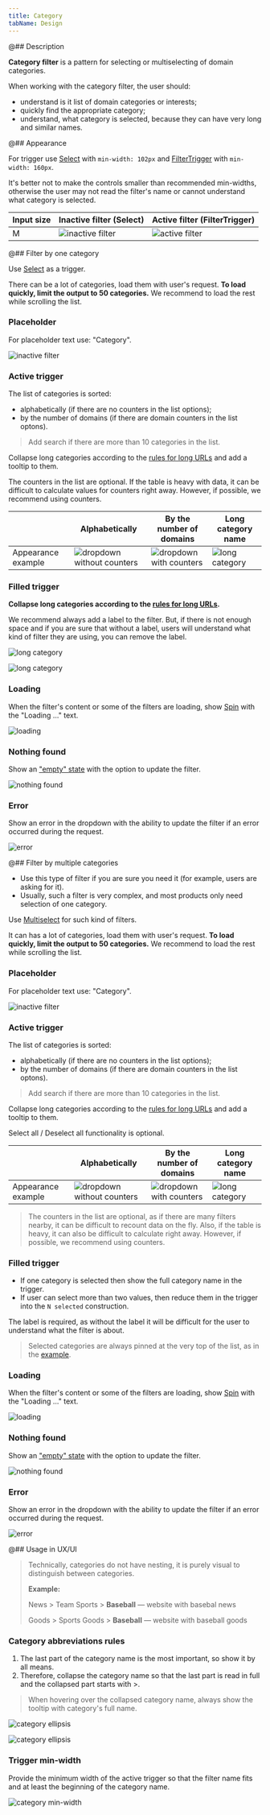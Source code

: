 ```yaml
---
title: Category
tabName: Design
---
```


@## Description

**Category filter** is a pattern for selecting or multiselecting of domain categories.

When working with the category filter, the user should:

- understand is it list of domain categories or interests;
- quickly find the appropriate category;
- understand, what category is selected, because they can have very long and similar names.

@## Appearance

For trigger use [Select](/components/select/) with `min-width: 102px` and [FilterTrigger](/components/filter-trigger/) with `min-width: 160px`.

It's better not to make the controls smaller than recommended min-widths, otherwise the user may not read the filter's name or cannot understand what category is selected.

| Input size | Inactive filter (Select)               | Active filter (FilterTrigger)              |
| ---------- | -------------------------------------- | ------------------------------------------ |
| M          | ![inactive filter](static/default.png) | ![active filter](static/filter-trigger.png) |

@## Filter by one category

Use [Select](/components/select/) as a trigger.

There can be a lot of categories, load them with user's request. **To load quickly, limit the output to 50 categories.** We recommend to load the rest while scrolling the list.

### Placeholder

For placeholder text use: "Category".

![inactive filter](static/default.png)

### Active trigger

The list of categories is sorted:

- alphabetically (if there are no counters in the list options);
- by the number of domains (if there are domain counters in the list optons).

> Add search if there are more than 10 categories in the list.

Collapse long categories according to the [rules for long URLs](/table-group/table-controls/#a5b913) and add a tooltip to them.

The counters in the list are optional. If the table is heavy with data, it can be difficult to calculate values for counters right away. However, if possible, we recommend using counters.

|                    | Alphabetically                                           | By the number of domains                      | Long category name                         |
| ------------------ | -------------------------------------------------------- | --------------------------------------------- | ------------------------------------------ |
| Appearance example | ![dropdown without counters](static/without-counter.png) | ![dropdown with counters](static/counter.png) | ![long category](static/long-category.png) |

### Filled trigger

**Collapse long categories according to the [rules for long URLs](/table-group/table-controls/#a5b913).**

We recommend always add a label to the filter. But, if there is not enough space and if you are sure that without a label, users will understand what kind of filter they are using, you can remove the label.

![long category](static/label-cat.png)

![long category](static/long-cat.png)

### Loading

When the filter's content or some of the filters are loading, show [Spin](/components/spin/) with the "Loading ..." text.

![loading](static/loading.png)

### Nothing found

Show an ["empty" state](/components/widget-empty/) with the option to update the filter.

![nothing found](static/filter-category-nothing-found.png)

### Error

Show an error in the dropdown with the ability to update the filter if an error occurred during the request.

![error](static/error.png)

@## Filter by multiple categories

- Use this type of filter if you are sure you need it (for example, users are asking for it).
- Usually, such a filter is very complex, and most products only need selection of one category.

Use [Multiselect](/components/select/) for such kind of filters.

It can has a lot of categories, load them with user's request. **To load quickly, limit the output to 50 categories.** We recommend to load the rest while scrolling the list.

### Placeholder

For placeholder text use: "Category".

![inactive filter](static/default.png)

### Active trigger

The list of categories is sorted:

- alphabetically (if there are no counters in the list options);
- by the number of domains (if there are domain counters in the list optons).

> Add search if there are more than 10 categories in the list.

Collapse long categories according to the [rules for long URLs](/table-group/table-controls/#a5b913) and add a tooltip to them.

Select all / Deselect all functionality is optional.

|                    | Alphabetically                                                       | By the number of domains                                  | Long category name                                     |
| ------------------ | -------------------------------------------------------------------- | --------------------------------------------------------- | ------------------------------------------------------ |
| Appearance example | ![dropdown without counters](static/without-counter-multiselect.png) | ![dropdown with counters](static/counter-multiselect.png) | ![long category](static/long-category-multiselect.png) |

> The counters in the list are optional, as if there are many filters nearby, it can be difficult to recount data on the fly. Also, if the table is heavy, it can also be difficult to calculate right away. However, if possible, we recommend using counters.

### Filled trigger

- If one category is selected then show the full category name in the trigger.
- If user can select more than two values, then reduce them in the trigger into the `N selected` construction.

The label is required, as without the label it will be difficult for the user to understand what the filter is about.

> Selected categories are always pinned at the very top of the list, as in the [example](/components/select/#sorting_multiselect_options).

### Loading

When the filter's content or some of the filters are loading, show [Spin](/components/spin/) with the "Loading ..." text.

![loading](static/loading.png)

### Nothing found

Show an ["empty" state](/components/widget-empty/) with the option to update the filter.

![nothing found](static/filter-category-nothing-found.png)

### Error

Show an error in the dropdown with the ability to update the filter if an error occurred during the request.

![error](static/error.png)

@## Usage in UX/UI

> Technically, categories do not have nesting, it is purely visual to distinguish between categories.
>
> **Example:**
>
> News > Team Sports > **Baseball** — website with basebal news
>
> Goods > Sports Goods > **Baseball** — website with baseball goods

### Category abbreviations rules

1. The last part of the category name is the most important, so show it by all means.
2. Therefore, collapse the category name so that the last part is read in full and the collapsed part starts with >.

> When hovering over the collapsed category name, always show the tooltip with category's full name.

![category ellipsis](static/name-ellipsis.png)

![category ellipsis](static/long-name-tooltip.png)

### Trigger min-width

Provide the minimum width of the active trigger so that the filter name fits and at least the beginning of the category name.

![category min-width](static/min-width.png)
